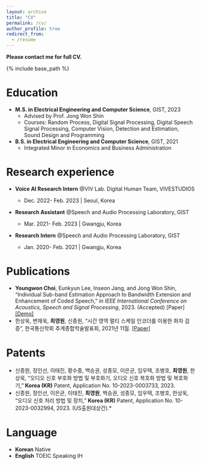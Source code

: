 ```yaml
---
layout: archive
title: "CV"
permalink: /cv/
author_profile: true
redirect_from:
  - /resume
---
```


**Please contact me for full CV.**

{% include base_path %}

Education
======
* **M.S. in Electrical Engineering and Computer Science**, GIST, 2023
  * Advised by Prof. Jong Won Shin
  * Courses: Random Process, Digital Signal Processing, Digital Speech Signal Processing, Computer Vision, Detection and Estimation, Sound Design and Programming
* **B.S. in Electrical Engineering and Computer Science**, GIST, 2021
  * Integrated Minor in Economics and Business Administration

Research experience
======
* **Voice AI Research Intern** @VIV Lab. Digital Human Team, VIVESTUDIOS
  * Dec. 2022- Feb. 2023 &#124; Seoul, Korea

* **Research Assistant** @Speech and Audio Processing Laboratory, GIST
  * Mar. 2021- Feb. 2023 &#124; Gwangju, Korea

* **Research Intern** @Speech and Audio Processing Laboratory, GIST
  * Jan. 2020- Feb. 2021 &#124; Gwangju, Korea


Publications
======
* **Youngwon Choi**, Eunkyun Lee, Inseon Jang, and Jong Won Shin, “Individual Sub-band Estimation Approach to Bandwidth Extension and Enhancement of Coded Speech,” in *IEEE International Conference on Acoustics, Speech and Signal Processing*, 2023. (Accepted) [Paper] [[Demo]](https://sapl.gist.ac.kr/bwecs-demo)
* 한상욱, 변재욱, **최영원**, 신종원, “시간 영역 멀티 스케일 인코더를 이용한 화자 검증”, 한국통신학회 추계종합학술발표회, 2021년 11월. [[Paper]](https://journal-home.s3.ap-northeast-2.amazonaws.com/site/2021f/presentation/0266.pdf)


Patents
======
* 신종원, 장인선, 이태진, 황수중, 백승권, 성종모, 이은균, 임우택, 조병호, **최영원**, 한상욱, “오디오 신호 부호화 방법 및 부호화기, 오디오 신호 복호화 방법 및 복호화기,” **Korea (KR)** Patent, Application No. 10-2023-0003733, 2023.
* 신종원, 장인선, 이은균, 이태진, **최영원**, 백승권, 성종모, 임우택, 조병호, 한상욱, “오디오 신호 처리 방법 및 장치,” **Korea (KR)** Patent, Application No. 10-2023-0032994, 2023. (US출원대상건).*

Language
======
* **Korean** Native
* **English** TOEIC Speaking IH


<!-- Talks
======
  <ul>{% for post in site.talks %}
    {% include archive-single-talk-cv.html %}
  {% endfor %}</ul>
   -->

<!-- Teaching
======
  <ul>{% for post in site.teaching %}
    {% include archive-single-cv.html %}
  {% endfor %}</ul> -->
  
<!-- Service and leadership
======
* Currently signed in to 43 different slack teams -->

